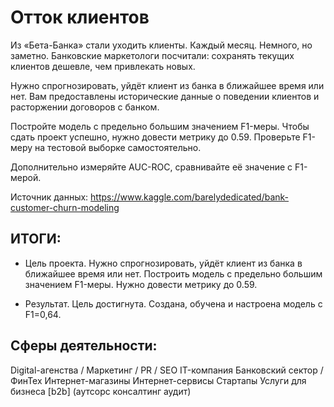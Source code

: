 # Отток клиентов
Из «Бета-Банка» стали уходить клиенты. Каждый месяц. Немного, но заметно. Банковские маркетологи посчитали: сохранять текущих клиентов дешевле, чем привлекать новых.

Нужно спрогнозировать, уйдёт клиент из банка в ближайшее время или нет. Вам предоставлены исторические данные о поведении клиентов и расторжении договоров с банком.

Постройте модель с предельно большим значением F1-меры. Чтобы сдать проект успешно, нужно довести метрику до 0.59. Проверьте F1-меру на тестовой выборке самостоятельно.

Дополнительно измеряйте AUC-ROC, сравнивайте её значение с F1-мерой.

Источник данных: https://www.kaggle.com/barelydedicated/bank-customer-churn-modeling

## ИТОГИ:
* Цель проекта.
Нужно спрогнозировать, уйдёт клиент из банка в ближайшее время или нет. Построить модель с предельно большим значением F1-меры. Нужно довести метрику до 0.59.

* Результат.
Цель достигнута. Создана, обучена и настроена модель с F1=0,64.

## Сферы деятельности:
Digital-агенства / Маркетинг / PR / SEO IT-компания
Банковский сектор / ФинТех Интернет-магазины
Интернет-сервисы Стартапы
Услуги для бизнеса [b2b] (аутсорс консалтинг аудит)
